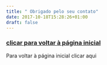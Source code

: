 ```yaml
---
title: " Obrigado pelo seu contato"
date: 2017-10-18T15:28:26+01:00
draft: false
---
```

### [clicar para voltar à página inicial](/)

Para voltar à página inicial clicar aqui
